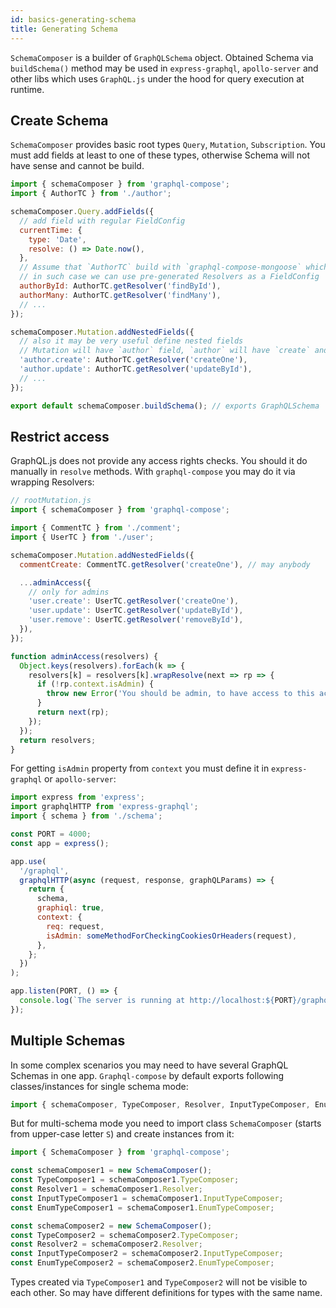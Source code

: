 ```yaml
---
id: basics-generating-schema
title: Generating Schema
---
```


`SchemaComposer` is a builder of `GraphQLSchema` object. Obtained Schema via `buildSchema()` method may be used in `express-graphql`, `apollo-server` and other libs which uses `GraphQL.js` under the hood for query execution at runtime.

## Create Schema

`SchemaComposer` provides basic root types `Query`, `Mutation`, `Subscription`. You must add fields at least to one of these types, otherwise Schema will not have sense and cannot be build.

```js
import { schemaComposer } from 'graphql-compose';
import { AuthorTC } from './author';

schemaComposer.Query.addFields({
  // add field with regular FieldConfig
  currentTime: {
    type: 'Date',
    resolve: () => Date.now(),
  },
  // Assume that `AuthorTC` build with `graphql-compose-mongoose` which has CRUD resolvers
  // in such case we can use pre-generated Resolvers as a FieldConfig
  authorById: AuthorTC.getResolver('findById'),
  authorMany: AuthorTC.getResolver('findMany'),
  // ...
});

schemaComposer.Mutation.addNestedFields({
  // also it may be very useful define nested fields
  // Mutation will have `author` field, `author` will have `create` and `update` fields inside
  'author.create': AuthorTC.getResolver('createOne'),
  'author.update': AuthorTC.getResolver('updateById'),
  // ...
});

export default schemaComposer.buildSchema(); // exports GraphQLSchema
```

## Restrict access

GraphQL.js does not provide any access rights checks. You should it do manually in `resolve` methods. With `graphql-compose` you may do it via wrapping Resolvers:

```js
// rootMutation.js
import { schemaComposer } from 'graphql-compose';

import { CommentTC } from './comment';
import { UserTC } from './user';

schemaComposer.Mutation.addNestedFields({
  commentCreate: CommentTC.getResolver('createOne'), // may anybody

  ...adminAccess({
    // only for admins
    'user.create': UserTC.getResolver('createOne'),
    'user.update': UserTC.getResolver('updateById'),
    'user.remove': UserTC.getResolver('removeById'),
  }),
});

function adminAccess(resolvers) {
  Object.keys(resolvers).forEach(k => {
    resolvers[k] = resolvers[k].wrapResolve(next => rp => {
      if (!rp.context.isAdmin) {
        throw new Error('You should be admin, to have access to this action.');
      }
      return next(rp);
    });
  });
  return resolvers;
}
```

For getting `isAdmin` property from `context` you must define it in `express-graphql` or `apollo-server`:
```js
import express from 'express';
import graphqlHTTP from 'express-graphql';
import { schema } from './schema';

const PORT = 4000;
const app = express();

app.use(
  '/graphql',
  graphqlHTTP(async (request, response, graphQLParams) => {
    return {
      schema,
      graphiql: true,
      context: {
        req: request,
        isAdmin: someMethodForCheckingCookiesOrHeaders(request),
      },
    };
  })
);

app.listen(PORT, () => {
  console.log(`The server is running at http://localhost:${PORT}/graphql`);
});
```

## Multiple Schemas

In some complex scenarios you may need to have several GraphQL Schemas in one app. `Graphql-compose` by default exports following classes/instances for single schema mode:
```js
import { schemaComposer, TypeComposer, Resolver, InputTypeComposer, EnumTypeComposer } from 'graphql-compose';
```

But for multi-schema mode you need to import class `SchemaComposer` (starts from upper-case letter `S`) and create instances from it:
```js
import { SchemaComposer } from 'graphql-compose';

const schemaComposer1 = new SchemaComposer();
const TypeComposer1 = schemaComposer1.TypeComposer;
const Resolver1 = schemaComposer1.Resolver;
const InputTypeComposer1 = schemaComposer1.InputTypeComposer;
const EnumTypeComposer1 = schemaComposer1.EnumTypeComposer;

const schemaComposer2 = new SchemaComposer();
const TypeComposer2 = schemaComposer2.TypeComposer;
const Resolver2 = schemaComposer2.Resolver;
const InputTypeComposer2 = schemaComposer2.InputTypeComposer;
const EnumTypeComposer2 = schemaComposer2.EnumTypeComposer;
```

Types created via `TypeComposer1` and `TypeComposer2` will not be visible to each other. So may have different definitions for types with the same name.
